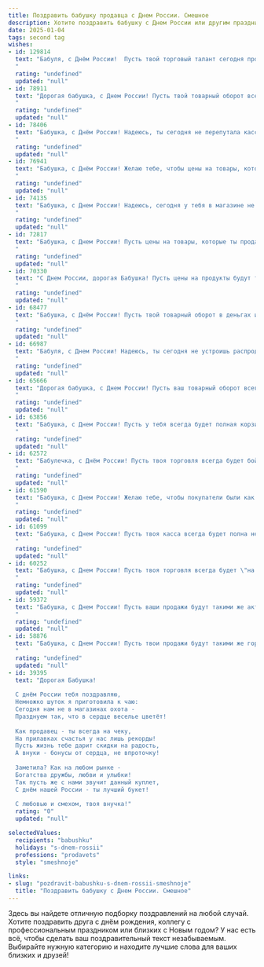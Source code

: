 ```yaml
---
title: Поздравить бабушку продавца с Днем России. Смешное
description: Хотите поздравить бабушку с Днем России или другим праздником? Наш ИИ создаст незабываемое поздравление, а вы обязательно выделитесь среди других.  
date: 2025-01-04
tags: second tag
wishes:
- id: 129814
  text: "Бабуля, с Днём России!  Пусть твой торговый талант сегодня проявится в захвате самых выгодных скидок на всё – от матрёшек до самоваров!  Желаю тебе крепкого здоровья, чтобы хватило сил носить мешки с картошкой, и оптимизма, чтобы даже очередь из бабулек казалась тебе веселым аттракционом!  С праздником!
  "
  rating: "undefined"
  updated: "null"
- id: 78911
  text: "Дорогая бабушка, с Днем России! Пусть твой товарный оборот всегда будет высоким, а покупатели - довольными! 😉
  "
  rating: "undefined"
  updated: "null"
- id: 78406
  text: "Бабушка, с Днём России! Надеюсь, ты сегодня не перепутала кассу с избирательным участком и не продала свою Родину с дисконтом! 🎉
  "
  rating: "undefined"
  updated: "null"
- id: 76941
  text: "Бабушка, с Днём России! Желаю тебе, чтобы цены на товары, которые ты продаешь, росли так же стремительно, как курс рубля – вверх! 😜 А покупатели пусть будут щедрыми и вежливыми, как наши патриоты! 🎉
  "
  rating: "undefined"
  updated: "null"
- id: 74135
  text: "Бабушка, с Днем России! Надеюсь, сегодня у тебя в магазине не было очереди из патриотов, которые хотели купить самые свежие  \"триколорные\" огурцы и \"флаг\" помидоры! 🤣
  "
  rating: "undefined"
  updated: "null"
- id: 72817
  text: "Бабушка, с Днем России! Пусть цены на товары, которые ты продаешь, растут так же стремительно, как цены на нефть, а покупатели - как патриоты, всегда остаются довольны!
  "
  rating: "undefined"
  updated: "null"
- id: 70330
  text: "С Днем России, дорогая Бабушка! Пусть цены на продукты будут такими же стабильными, как Ваша выдержка за прилавком! 😜 🎉
  "
  rating: "undefined"
  updated: "null"
- id: 68477
  text: "Бабушка, с Днём России! Пусть твой товарный оборот в деньгах и любви будет огромен, а скидки на улыбки и доброту – постоянные!  😁🎉
  "
  rating: "undefined"
  updated: "null"
- id: 66987
  text: "Бабуля, с Днем России! Надеюсь, ты сегодня не устроишь распродажу внуков, а то, глядишь, и меня за копейки продашь! 😂  Пусть в твоей жизни будет столько же скидок, сколько у тебя на работе было покупателей! 🥳
  "
  rating: "undefined"
  updated: "null"
- id: 65666
  text: "Дорогая бабушка, с Днем России! Пусть ваш товарный оборот всегда будет на высоте, а покупатели – довольными! 😉
  "
  rating: "undefined"
  updated: "null"
- id: 63856
  text: "Бабушка, с Днем России! Пусть у тебя всегда будет полная корзина клиентов, а цены на товары будут такими же привлекательными, как твои скидки на день рождения! 😄
  "
  rating: "undefined"
  updated: "null"
- id: 62572
  text: "Бабулечка, с Днём России! Пусть твоя торговля всегда будет бойкой, как рубль на бирже, а покупатели - доброжелательными, как котята, играющие с клубком! 😜
  "
  rating: "undefined"
  updated: "null"
- id: 61590
  text: "Бабушка, с Днем России! Желаю тебе, чтобы покупатели были как свежие пирожки - горячие и всегда в наличии! 😜  Пусть твоя работа приносит тебе не только радость, но и  денежные \"бонусы\"!  🥳
  "
  rating: "undefined"
  updated: "null"
- id: 61099
  text: "Бабушка, с Днем России! Пусть твоя касса всегда будет полна не только деньгами, но и благодарными покупателями, а улыбки клиентов будут как праздничные фейерверки – яркие, красочные и частые! 🥳
  "
  rating: "undefined"
  updated: "null"
- id: 60252
  text: "Бабушка, с Днем России! Пусть твоя торговля всегда будет \"на ура\", а покупатели – адекватные и с полным кошельком! 🎉
  "
  rating: "undefined"
  updated: "null"
- id: 59372
  text: "Бабушка, с Днем России! Пусть ваши продажи будут такими же активными, как патриотический дух нашей страны! 😉
  "
  rating: "undefined"
  updated: "null"
- id: 58876
  text: "Бабушка, с Днем России! Пусть твои продажи будут такими же горячими, как  патриотизм россиян, а скидки - такими же щедрыми, как наша история! 😜🎉
  "
  rating: "undefined"
  updated: "null"
- id: 39395
  text: "Дорогая Бабушка!
  
  С днём России тебя поздравляю,
  Немножко шуток я приготовила к чаю:
  Сегодня нам не в магазинах охота -
  Празднуем так, что в сердце веселье цветёт!
  
  Как продавец - ты всегда на чеку,
  На прилавках счастья у нас лишь рекорды!
  Пусть жизнь тебе дарит скидки на радость,
  А внуки - бонусы от сердца, не впроточку!
  
  Заметила? Как на любом рынке -
  Богатства дружбы, любви и улыбки!
  Так пусть же с нами звучит данный куплет,
  С днём нашей России - ты лучший букет!
  
  С любовью и смехом, твоя внучка!"
  rating: "0"
  updated: "null"

selectedValues:
  recipients: "babushku"
  holidays: "s-dnem-rossii"
  professions: "prodavets"
  style: "smeshnoje"

links:
- slug: "pozdravit-babushku-s-dnem-rossii-smeshnoje"
  title: "Поздравить бабушку с Днем России. Смешное"
---
```


Здесь вы найдете отличную подборку поздравлений на любой случай. 
Хотите поздравить друга с днём рождения, коллегу с профессиональным праздником или близких с Новым годом? У нас есть всё, чтобы сделать ваш поздравительный текст незабываемым. Выбирайте нужную категорию и находите лучшие слова для ваших близких и друзей!
